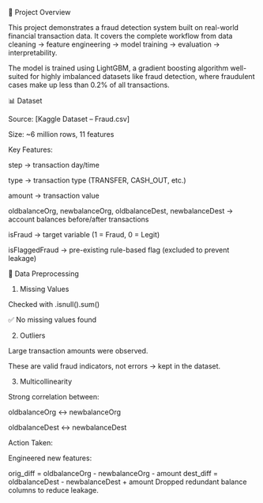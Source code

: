📌 Project Overview

This project demonstrates a fraud detection system built on real-world financial transaction data. It covers the complete workflow from data cleaning → feature engineering → model training → evaluation → interpretability.

The model is trained using LightGBM, a gradient boosting algorithm well-suited for highly imbalanced datasets like fraud detection, where fraudulent cases make up less than 0.2% of all transactions.

📊 Dataset

Source: [Kaggle Dataset – Fraud.csv]

Size: ~6 million rows, 11 features

Key Features:

step → transaction day/time

type → transaction type (TRANSFER, CASH_OUT, etc.)

amount → transaction value

oldbalanceOrg, newbalanceOrg, oldbalanceDest, newbalanceDest → account balances before/after transactions

isFraud → target variable (1 = Fraud, 0 = Legit)

isFlaggedFraud → pre-existing rule-based flag (excluded to prevent leakage)

🔧 Data Preprocessing
1. Missing Values

Checked with .isnull().sum()

✅ No missing values found

2. Outliers

Large transaction amounts were observed.

These are valid fraud indicators, not errors → kept in the dataset.

3. Multicollinearity

Strong correlation between:

oldbalanceOrg ↔ newbalanceOrg

oldbalanceDest ↔ newbalanceDest

Action Taken:

Engineered new features:

orig_diff = oldbalanceOrg - newbalanceOrg - amount
dest_diff = oldbalanceDest - newbalanceDest + amount
Dropped redundant balance columns to reduce leakage.

